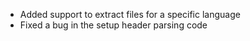 * Added support to extract files for a specific language
* Fixed a bug in the setup header parsing code
